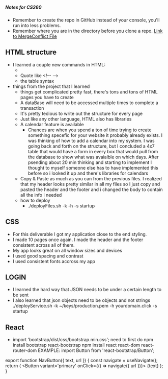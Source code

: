 ##### Notes for CS260
- Remember to create the repo in GitHub instead of your console, you'll run into less problems.
- Remember where you are in the directory before you clone a repo.
[Link to MergeConflict File](conflictTest.md)

## HTML structure
- I learned a couple new commands in HTML:
    - <img src="" alt = "" width="">
    - Quote like \<!-- -->
    - the table syntax
- things from the project that I learned
    - things get complicated pretty fast, there's tons and tons of HTML pages you have to create
    - A dataBase will need to be accessed multiple times to complete a transaction
    - It's pretty tedious to write out the structure for every page
    - Just like any other language, HTML also has libraries
    - A calendar feature is available
        - Chances are when you spend a ton of time trying to create something specefic for your website it probably already exists. I was thinking of how to add a calendar into my system. I was going back and forth on the structure, but I concluded a 4x7 table that would have a form in every box that would pull from the database to show what was avaialble on which days. After psending about 20 min thinking and starting to implement I thought to myself someone else has to have implemented this before so i looked it up and there's libraries for calendars
    - Copy & Paste as much as you can from the previous files. I realized that my header looks pretty similar in all my files so I just copy and pasted the header and the footer and i changed the body to contain all the info i needed
    - how to deploy
        - ./deployFiles.sh -k <yourpemkey> -h <yourdomain> -s startup
 
## CSS 
- For this deliverable I got my application close to the end styling.
- I made 10 pages once again. I made the header and the footer consistent across all of them.
- My app looks great on all window sizes and devices
- I used good spacing and contrast
- I used consistent fonts accross my app

## LOGIN
- I learned the hard way that JSON needs to be under a certain length to be sent
- I also learned that json objects need to be objects and not strings
./deployService.sh -k ~/keys/production.pem -h yourdomain.click -s startup


## React 
- import 'bootstrap/dist/css/bootstrap.min.css';
    need to first do 
    npm install bootstrap react-bootstrap
    npm install react react-dom react-router-dom
    EXAMPLE:
import Button from 'react-bootstrap/Button';
    
export function NavButton({ text, url }) {
  const navigate = useNavigate();
  return (
    <Button variant='primary' onClick={() => navigate({ url })}>
      {text}
    </Button>
  );
}
